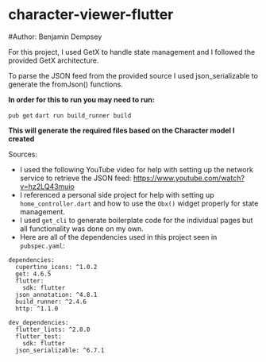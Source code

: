 # character-viewer-flutter
#Author: Benjamin Dempsey

For this project, I used GetX to handle state management and I followed the provided GetX architecture.

To parse the JSON feed from the provided source I used json_serializable to generate the fromJson() functions.

**In order for this to run you may need to run:**

`pub get`
`dart run build_runner build`

**This will generate the required files based on the Character model I created**


Sources: 
- I used the following YouTube video for help with setting up the network service to retrieve the JSON feed: https://www.youtube.com/watch?v=hz2LQ43muio
- I referenced a personal side project for help with setting up `home_controller.dart` and how to use the `Obx()` widget properly for state management.
- I used `get_cli` to generate boilerplate code for the individual pages but all functionality was done on my own.
- Here are all of the dependencies used in this project seen in `pubspec.yaml`:
```
dependencies: 
  cupertino_icons: ^1.0.2
  get: 4.6.5
  flutter: 
    sdk: flutter
  json_annotation: ^4.8.1
  build_runner: ^2.4.6
  http: ^1.1.0

dev_dependencies: 
  flutter_lints: ^2.0.0
  flutter_test: 
    sdk: flutter
  json_serializable: ^6.7.1
```
